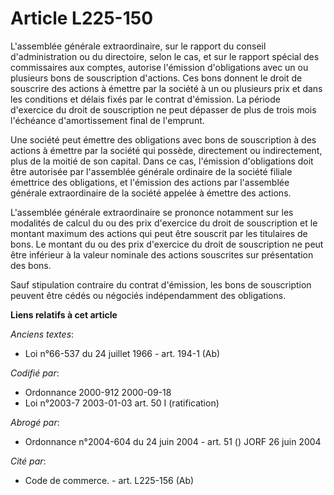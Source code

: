 # Article L225-150

L'assemblée générale extraordinaire, sur le rapport du conseil d'administration ou du directoire, selon le cas, et sur le
rapport spécial des commissaires aux comptes, autorise l'émission d'obligations avec un ou plusieurs bons de souscription
d'actions. Ces bons donnent le droit de souscrire des actions à émettre par la société à un ou plusieurs prix et dans les
conditions et délais fixés par le contrat d'émission. La période d'exercice du droit de souscription ne peut dépasser de plus
de trois mois l'échéance d'amortissement final de l'emprunt.

Une société peut émettre des obligations avec bons de souscription à des actions à émettre par la société qui possède,
directement ou indirectement, plus de la moitié de son capital. Dans ce cas, l'émission d'obligations doit être autorisée par
l'assemblée générale ordinaire de la société filiale émettrice des obligations, et l'émission des actions par l'assemblée
générale extraordinaire de la société appelée à émettre des actions.

L'assemblée générale extraordinaire se prononce notamment sur les modalités de calcul du ou des prix d'exercice du droit de
souscription et le montant maximum des actions qui peut être souscrit par les titulaires de bons. Le montant du ou des prix
d'exercice du droit de souscription ne peut être inférieur à la valeur nominale des actions souscrites sur présentation des
bons.

Sauf stipulation contraire du contrat d'émission, les bons de souscription peuvent être cédés ou négociés indépendamment des
obligations.

**Liens relatifs à cet article**

_Anciens textes_:

  - Loi n°66-537 du 24 juillet 1966 - art. 194-1 (Ab)

_Codifié par_:

  - Ordonnance 2000-912 2000-09-18
  - Loi n°2003-7 2003-01-03 art. 50 I (ratification)

_Abrogé par_:

  - Ordonnance n°2004-604 du 24 juin 2004 - art. 51 () JORF 26 juin 2004

_Cité par_:

  - Code de commerce. - art. L225-156 (Ab)
